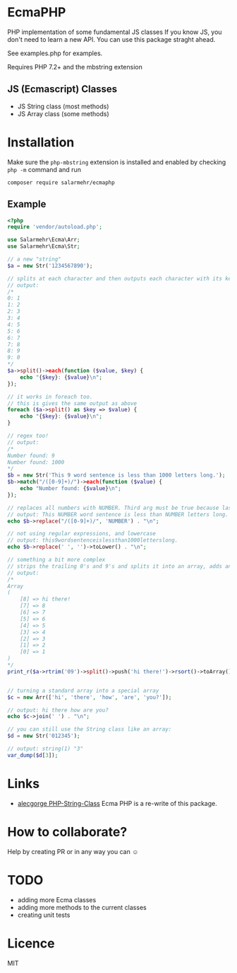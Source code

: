 EcmaPHP
============
PHP implementation of some fundamental JS classes 
If you know JS, you don't need to learn a new API. You can use this package straght ahead. 

See examples.php for examples.

Requires PHP 7.2+ and the mbstring extension

JS (Ecmascript) Classes
---------
- JS String class (most methods)
- JS Array class (some methods)

Installation
============
Make sure the `php-mbstring` extension is installed and enabled by checking `php -m` command and run
~~~    
composer require salarmehr/ecmaphp
~~~ 


Example
--------

~~~php
<?php
require 'vendor/autoload.php';

use Salarmehr\Ecma\Arr;
use Salarmehr\Ecma\Str;

// a new "string"
$a = new Str('1234567890');

// splits at each character and then outputs each character with its key.
// output:
/*
0: 1
1: 2
2: 3
3: 4
4: 5
5: 6
6: 7
7: 8
8: 9
9: 0
*/
$a->split()->each(function ($value, $key) {
    echo "{$key}: {$value}\n";
});

// it works in foreach too.
// this is gives the same output as above
foreach ($a->split() as $key => $value) {
    echo "{$key}: {$value}\n";
}

// regex too!
// output:
/*
Number found: 9
Number found: 1000
*/
$b = new Str('This 9 word sentence is less than 1000 letters long.');
$b->match("/([0-9]+)/")->each(function ($value) {
    echo "Number found: {$value}\n";
});

// replaces all numbers with NUMBER. Third arg must be true because last arg is a regular expression
// output: This NUMBER word sentence is less than NUMBER letters long.
echo $b->replace("/([0-9]+)/", 'NUMBER') . "\n";

// not using regular expressions, and lowercase
// output: this9wordsentenceislessthan1000letterslong.
echo $b->replace(' ', '')->toLower() . "\n";

// something a bit more complex
// strips the trailing 0's and 9's and splits it into an array, adds an element, reverse sorts it and turns it into an array
// output:
/*
Array
(
    [8] => hi there!
    [7] => 8
    [6] => 7
    [5] => 6
    [4] => 5
    [3] => 4
    [2] => 3
    [1] => 2
    [0] => 1
)
*/
print_r($a->rtrim('09')->split()->push('hi there!')->rsort()->toArray());


// turning a standard array into a special array
$c = new Arr(['hi', 'there', 'how', 'are', 'you?']);

// output: hi there how are you?
echo $c->join(' ') . "\n";

// you can still use the String class like an array:
$d = new Str('012345');

// output: string(1) "3"
var_dump($d[3]);

~~~

Links
=====
- [alecgorge PHP-String-Class](https://github.com/alecgorge/PHP-String-Class) Ecma PHP is a re-write of this package. 


How to collaborate?
=================
 Help by creating PR or in any way you can ☺
 
 TODO
 =====
 - adding more Ecma classes
 - adding more methods to the current classes
 - creating unit tests 

Licence
=======
MIT
